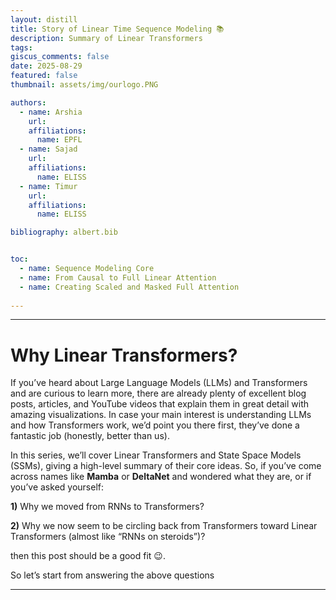 ```yaml
---
layout: distill
title: Story of Linear Time Sequence Modeling 📚
description: Summary of Linear Transformers
tags:
giscus_comments: false
date: 2025-08-29
featured: false
thumbnail: assets/img/ourlogo.PNG

authors:
  - name: Arshia  
    url:
    affiliations:
      name: EPFL
  - name: Sajad 
    url:
    affiliations:
      name: ELISS
  - name: Timur
    url:
    affiliations:
      name: ELISS

bibliography: albert.bib


toc:
  - name: Sequence Modeling Core
  - name: From Causal to Full Linear Attention
  - name: Creating Scaled and Masked Full Attention
 
---
```




------------------

# Why Linear Transformers?

If you’ve heard about Large Language Models (LLMs) and Transformers and are curious to learn more, there are already plenty of excellent blog posts, articles, and YouTube videos that explain them in great detail with amazing visualizations. In case your main interest is understanding LLMs and how Transformers work, we’d point you there first, they’ve done a fantastic job (honestly, better than us).

In this series, we’ll cover Linear Transformers and State Space Models (SSMs), giving a high-level summary of their core ideas. So, if you’ve come across names like **Mamba** or **DeltaNet** and wondered what they are, or if you’ve asked yourself: 

**1)** Why we moved from RNNs to Transformers?

**2)** Why we now seem to be circling back from Transformers toward Linear Transformers (almost like “RNNs on steroids”)?
 
then this post should be a good fit 😉.

So let’s start from answering the above questions 



----------------
